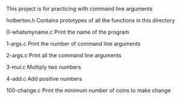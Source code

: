This project is for practicing with command line arguments

holberton.h
Contains prototypes of all the functions in this directory

0-whatsmyname.c
Print the name of the program

1-args.c
Print the number of command line arguments

2-args.c
Print all the command line arguments

3-mul.c
Multiply two numbers

4-add.c
Add positive numbers

100-change.c
Print the minimum number of coins to make change
